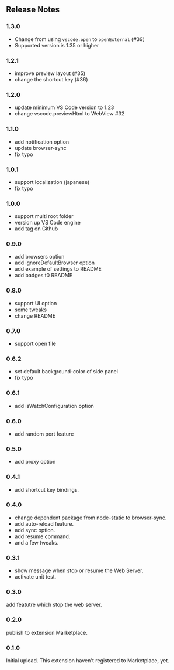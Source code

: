 ## Release Notes

### 1.3.0
 - Change from using `vscode.open` to `openExternal` (#39)
 - Supported version is 1.35 or higher

### 1.2.1
 - improve preview layout (#35)
 - change the shortcut key (#36)

### 1.2.0
 - update minimum VS Code version to 1.23
 - change vscode.previewHtml to WebView #32

### 1.1.0
 - add notification option
 - update browser-sync
 - fix typo

### 1.0.1
 - support localization (japanese)
 - fix typo

### 1.0.0
 - support multi root folder
 - version up VS Code engine
 - add tag on Github

### 0.9.0
 - add browsers option
 - add ignoreDefaultBrowser option
 - add example of settings to README
 - add badges t0 README

### 0.8.0
 - support UI option
 - some tweaks
 - change README

### 0.7.0
 - support open file

### 0.6.2
 - set default background-color of side panel
 - fix typo

### 0.6.1
 - add isWatchConfiguration option

### 0.6.0
 - add random port feature

### 0.5.0
 - add proxy option

### 0.4.1
 - add shortcut key bindings.

### 0.4.0
 - change dependent package from node-static to browser-sync.
 - add auto-reload feature.
 - add sync option.
 - add resume command.
 - and a few tweaks.

### 0.3.1
- show message when stop or resume the Web Server.
- activate unit test.

### 0.3.0
add featutre which stop the web server.

### 0.2.0
publish to extension Marketplace.

### 0.1.0
Initial upload. This extension haven't registered to Marketplace, yet.
